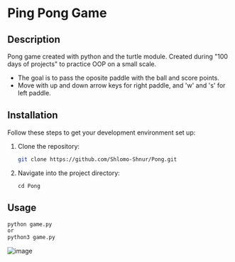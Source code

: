 # Ping Pong Game

## Description
Pong game created with python and the turtle module. Created during "100 days of projects" to practice OOP on a small scale.
* The goal is to pass the oposite paddle with the ball and score points.
* Move with up and down arrow keys for right paddle, and 'w' and 's' for left paddle.

## Installation
Follow these steps to get your development environment set up:

1. Clone the repository:
   ```bash
   git clone https://github.com/Shlomo-Shnur/Pong.git
2. Navigate into the project directory:
   ```
   cd Pong

## Usage
  ```bash
  python game.py
  or
  python3 game.py
  ```

![image](https://github.com/user-attachments/assets/66c58a51-204a-42dc-98b4-42c497fb1c47)
